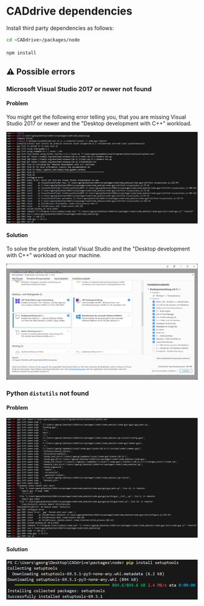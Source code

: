 # CADdrive dependencies

Install third party dependencies as follows:

```bash
cd <CADdrive>/packages/node

npm install
```

## ⚠️ Possible errors

###  Microsoft Visual Studio 2017 or newer not found

#### Problem

You might get the following error telling you, that you are missing Visual Studio 2017 or newer and the "Desktop development with C++" workload.

![](../images/troubles/desktop-development-with-cpp.png)

#### Solution

To solve the problem, install Visual Studio and the "Desktop development with C++" workload on your machine.

![](../images/troubles/desktop-development-with-cpp-workload.png)

### Python `distutils` not found

#### Problem

![](../images/troubles/no-module-named-distutils.png)

#### Solution

![](../images/troubles/pip-install-setuptools.png)